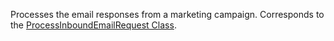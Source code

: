 Processes the email responses from a marketing campaign. 
Corresponds to the [ProcessInboundEmailRequest Class](https://msdn.microsoft.com/library/microsoft.crm.sdk.messages.processinboundemailrequest.aspx).
